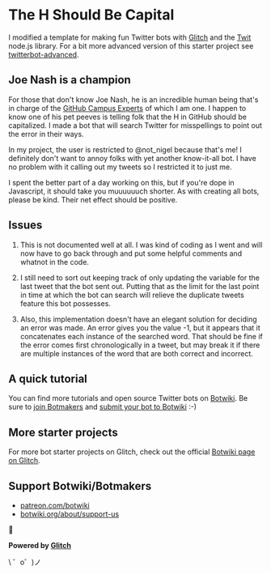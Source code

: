 The H Should Be Capital
===================================

I modified a template for making fun Twitter bots with [Glitch](https://glitch.com/) and the [Twit](https://github.com/ttezel/twit) node.js library. For a bit more advanced version of this starter project see [twitterbot-advanced](https://glitch.com/edit/#!/twitterbot-advanced).

## Joe Nash is a champion

For those that don't know Joe Nash, he is an incredible human being that's in charge of the [GitHub Campus Experts](https://githubcampus.expert/) of which I am one. I happen to know one of his pet peeves is telling folk that the H in GitHub should be capitalized. I made a bot that will search Twitter for misspellings to point out the error in their ways.

In my project, the user is restricted to @not_nigel because that's me! I definitely don't want to annoy folks with yet another know-it-all bot. I have no problem with it calling out my tweets so I restricted it to just me.

I spent the better part of a day working on this, but if you're dope in Javascript, it should take you muuuuuuch shorter. As with creating all bots, please be kind. Their net effect should be positive.

## Issues

1. This is not documented well at all. I was kind of coding as I went and will now have to go back through and put some helpful comments and whatnot in the code.

2. I still need to sort out keeping track of only updating the variable for the last tweet that the bot sent out. Putting that as the limit for the last point in time at which the bot can search will relieve the duplicate tweets feature this bot possesses.

3. Also, this implementation doesn't have an elegant solution for deciding an error was made. An error gives you the value -1, but it appears that it concatenates each instance of the searched word. That should be fine if the error comes first chronologically in a tweet, but may break it if there are multiple instances of the word that are both correct and incorrect.

## A quick tutorial

You can find more tutorials and open source Twitter bots on [Botwiki](https://botwiki.org). Be sure to [join Botmakers](https://botmakers.org/) and [submit your bot to Botwiki](https://botwiki.org/submit-your-bot) :-)

## More starter projects

For more bot starter projects on Glitch, check out the official [Botwiki page on Glitch](https://glitch.com/botwiki).

## Support Botwiki/Botmakers

- [patreon.com/botwiki](https://patreon.com/botwiki)
- [botwiki.org/about/support-us](https://botwiki.org/about/support-us)

🙇

**Powered by [Glitch](https://glitch.com)**

\ ゜o゜)ノ
